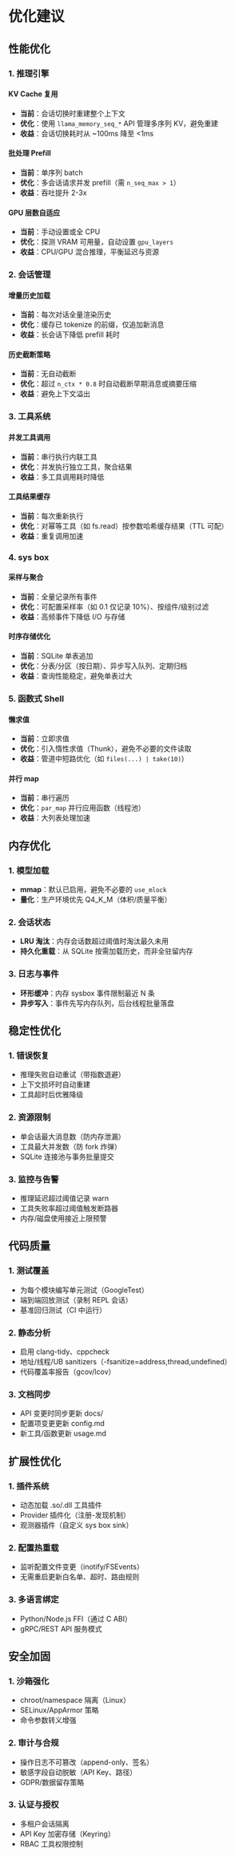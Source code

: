# 优化建议

## 性能优化

### 1. 推理引擎

#### KV Cache 复用
- **当前**：会话切换时重建整个上下文
- **优化**：使用 `llama_memory_seq_*` API 管理多序列 KV，避免重建
- **收益**：会话切换耗时从 ~100ms 降至 <1ms

#### 批处理 Prefill
- **当前**：单序列 batch
- **优化**：多会话请求并发 prefill（需 `n_seq_max > 1`）
- **收益**：吞吐提升 2-3x

#### GPU 层数自适应
- **当前**：手动设置或全 CPU
- **优化**：探测 VRAM 可用量，自动设置 `gpu_layers`
- **收益**：CPU/GPU 混合推理，平衡延迟与资源

### 2. 会话管理

#### 增量历史加载
- **当前**：每次对话全量渲染历史
- **优化**：缓存已 tokenize 的前缀，仅追加新消息
- **收益**：长会话下降低 prefill 耗时

#### 历史截断策略
- **当前**：无自动截断
- **优化**：超过 `n_ctx * 0.8` 时自动截断早期消息或摘要压缩
- **收益**：避免上下文溢出

### 3. 工具系统

#### 并发工具调用
- **当前**：串行执行内联工具
- **优化**：并发执行独立工具，聚合结果
- **收益**：多工具调用耗时降低

#### 工具结果缓存
- **当前**：每次重新执行
- **优化**：对幂等工具（如 fs.read）按参数哈希缓存结果（TTL 可配）
- **收益**：重复调用加速

### 4. sys box

#### 采样与聚合
- **当前**：全量记录所有事件
- **优化**：可配置采样率（如 0.1 仅记录 10%）、按组件/级别过滤
- **收益**：高频事件下降低 I/O 与存储

#### 时序存储优化
- **当前**：SQLite 单表追加
- **优化**：分表/分区（按日期）、异步写入队列、定期归档
- **收益**：查询性能稳定，避免单表过大

### 5. 函数式 Shell

#### 懒求值
- **当前**：立即求值
- **优化**：引入惰性求值（Thunk），避免不必要的文件读取
- **收益**：管道中短路优化（如 `files(...) | take(10)`）

#### 并行 map
- **当前**：串行遍历
- **优化**：`par_map` 并行应用函数（线程池）
- **收益**：大列表处理加速

## 内存优化

### 1. 模型加载
- **mmap**：默认已启用，避免不必要的 `use_mlock`
- **量化**：生产环境优先 Q4_K_M（体积/质量平衡）

### 2. 会话状态
- **LRU 淘汰**：内存会话数超过阈值时淘汰最久未用
- **持久化重载**：从 SQLite 按需加载历史，而非全驻留内存

### 3. 日志与事件
- **环形缓冲**：内存 sysbox 事件限制最近 N 条
- **异步写入**：事件先写内存队列，后台线程批量落盘

## 稳定性优化

### 1. 错误恢复
- 推理失败自动重试（带指数退避）
- 上下文损坏时自动重建
- 工具超时后优雅降级

### 2. 资源限制
- 单会话最大消息数（防内存泄漏）
- 工具最大并发数（防 fork 炸弹）
- SQLite 连接池与事务批量提交

### 3. 监控与告警
- 推理延迟超过阈值记录 warn
- 工具失败率超过阈值触发断路器
- 内存/磁盘使用接近上限预警

## 代码质量

### 1. 测试覆盖
- 为每个模块编写单元测试（GoogleTest）
- 端到端回放测试（录制 REPL 会话）
- 基准回归测试（CI 中运行）

### 2. 静态分析
- 启用 clang-tidy、cppcheck
- 地址/线程/UB sanitizers（-fsanitize=address,thread,undefined）
- 代码覆盖率报告（gcov/lcov）

### 3. 文档同步
- API 变更时同步更新 docs/
- 配置项变更更新 config.md
- 新工具/函数更新 usage.md

## 扩展性优化

### 1. 插件系统
- 动态加载 .so/.dll 工具插件
- Provider 插件化（注册-发现机制）
- 观测器插件（自定义 sys box sink）

### 2. 配置热重载
- 监听配置文件变更（inotify/FSEvents）
- 无需重启更新白名单、超时、路由规则

### 3. 多语言绑定
- Python/Node.js FFI（通过 C ABI）
- gRPC/REST API 服务模式

## 安全加固

### 1. 沙箱强化
- chroot/namespace 隔离（Linux）
- SELinux/AppArmor 策略
- 命令参数转义增强

### 2. 审计与合规
- 操作日志不可篡改（append-only、签名）
- 敏感字段自动脱敏（API Key、路径）
- GDPR/数据留存策略

### 3. 认证与授权
- 多租户会话隔离
- API Key 加密存储（Keyring）
- RBAC 工具权限控制


